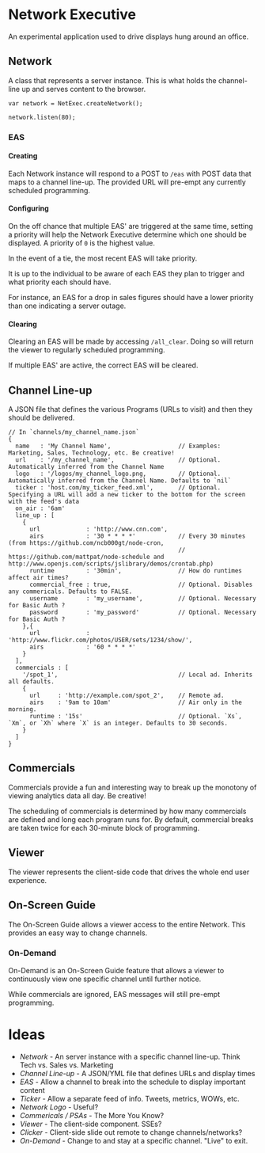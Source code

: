 # Network Executive

An experimental application used to drive displays hung around an office.

## Network

  A class that represents a server instance. This is what holds the channel-line up and serves content to the browser.

    var network = NetExec.createNetwork();

    network.listen(80);

### EAS

#### Creating

Each Network instance will respond to a POST to `/eas` with POST data that maps to a channel line-up. The provided URL will pre-empt any currently
scheduled programming.

#### Configuring

On the off chance that multiple EAS' are triggered at the same time, setting a priority will help the Network Executive determine which one
should be displayed. A priority of `0` is the highest value.

In the event of a tie, the most recent EAS will take priority.

It is up to the individual to be aware of each EAS they plan to trigger and what priority each should have.

For instance, an EAS for a drop in sales figures should have a lower priority than one indicating a server outage.

#### Clearing

Clearing an EAS will be made by accessing `/all_clear`. Doing so will return the viewer to regularly scheduled programming.

If multiple EAS' are active, the correct EAS will be cleared.

## Channel Line-up

  A JSON file that defines the various Programs (URLs to visit) and then they should be delivered.

    // In `channels/my_channel_name.json`
    {
      name   : 'My Channel Name',                   // Examples: Marketing, Sales, Technology, etc. Be creative!
      url    : '/my_channel_name',                  // Optional. Automatically inferred from the Channel Name
      logo   : '/logos/my_channel_logo.png,         // Optional. Automatically inferred from the Channel Name. Defaults to `nil`
      ticker : 'host.com/my_ticker_feed.xml',       // Optional. Specifying a URL will add a new ticker to the bottom for the screen with the feed's data
      on_air : '6am'
      line_up : [
        {
          url             : 'http://www.cnn.com',
          airs            : '30 * * * *'            // Every 30 minutes (from https://github.com/ncb000gt/node-cron,
                                                    // https://github.com/mattpat/node-schedule and http://www.openjs.com/scripts/jslibrary/demos/crontab.php)
          runtime         : '30min',                // How do runtimes affect air times?
          commercial_free : true,                   // Optional. Disables any commericals. Defaults to FALSE.
          username        : 'my_username',          // Optional. Necessary for Basic Auth ?
          password        : 'my_password'           // Optional. Necessary for Basic Auth ?
        },{
          url             : 'http://www.flickr.com/photos/USER/sets/1234/show/',
          airs            : '60 * * * *'
        }
      ],
      commercials : [
        '/spot_1',                                  // Local ad. Inherits all defaults.
        {
          url     : 'http://example.com/spot_2',    // Remote ad.
          airs    : '9am to 10am'                   // Air only in the morning.
          runtime : '15s'                           // Optional. `Xs`, `Xm`, or `Xh` where `X` is an integer. Defaults to 30 seconds.
        }
      ]
    }

## Commercials

Commercials provide a fun and interesting way to break up the monotony of viewing analytics data all day. Be creative!

The scheduling of commercials is determined by how many commercials are defined and long each program runs for. By default,
commercial breaks are taken twice for each 30-minute block of programming.

## Viewer

The viewer represents the client-side code that drives the whole end user experience.

## On-Screen Guide

The On-Screen Guide allows a viewer access to the entire Network. This provides an easy way to change channels.

### On-Demand

On-Demand is an On-Screen Guide feature that allows a viewer to continuously view one specific channel until further notice.

While commercials are ignored, EAS messages will still pre-empt programming.

# Ideas

* _Network_ - An server instance with a specific channel line-up. Think Tech vs. Sales vs. Marketing
* _Channel Line-up_ - A JSON/YML file that defines URLs and display times
* _EAS_ - Allow a channel to break into the schedule to display important content
* _Ticker_ - Allow a separate feed of info. Tweets, metrics, WOWs, etc.
* _Network Logo_ - Useful?
* _Commericals / PSAs_ - The More You Know?
* _Viewer_ - The client-side component. SSEs?
* _Clicker_ - Client-side slide out remote to change channels/networks?
* _On-Demand_ - Change to and stay at a specific channel. "Live" to exit.